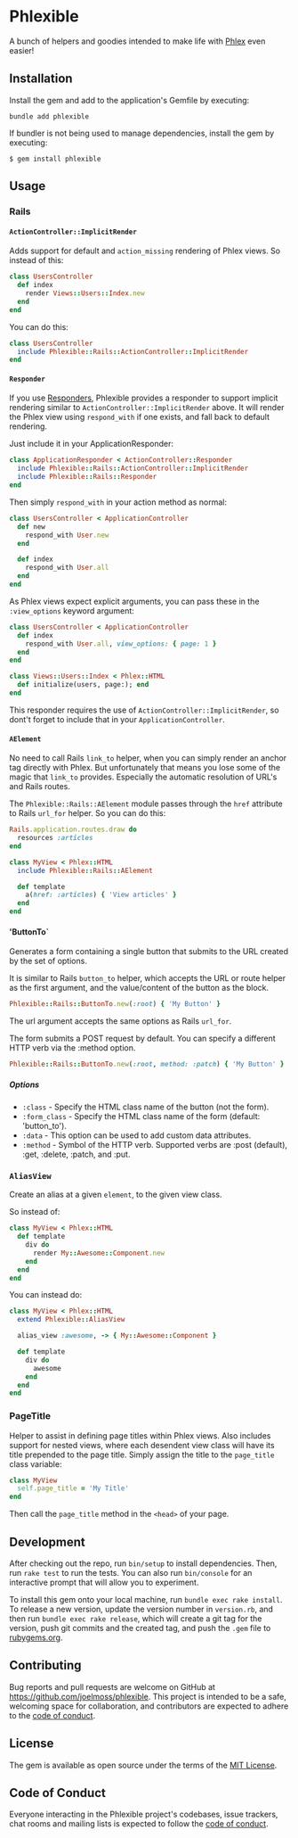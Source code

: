 # Phlexible

A bunch of helpers and goodies intended to make life with [Phlex](https://phlex.fun) even easier!

## Installation

Install the gem and add to the application's Gemfile by executing:

`bundle add phlexible`

If bundler is not being used to manage dependencies, install the gem by executing:

`$ gem install phlexible`

## Usage

### Rails

#### `ActionController::ImplicitRender`

Adds support for default and `action_missing` rendering of Phlex views. So instead of this:

```ruby
class UsersController
  def index
    render Views::Users::Index.new
  end
end
```

You can do this:

```ruby
class UsersController
  include Phlexible::Rails::ActionController::ImplicitRender
end
```

#### `Responder`

If you use [Responders](https://github.com/heartcombo/responders), Phlexible provides a responder to
support implicit rendering similar to `ActionController::ImplicitRender` above. It will render the
Phlex view using `respond_with` if one exists, and fall back to default rendering.

Just include it in your ApplicationResponder:

```ruby
class ApplicationResponder < ActionController::Responder
  include Phlexible::Rails::ActionController::ImplicitRender
  include Phlexible::Rails::Responder
end
```

Then simply `respond_with` in your action method as normal:

```ruby
class UsersController < ApplicationController
  def new
    respond_with User.new
  end

  def index
    respond_with User.all
  end
end
```

As Phlex views expect explicit arguments, you can pass these in the `:view_options` keyword
argument:

```ruby
class UsersController < ApplicationController
  def index
    respond_with User.all, view_options: { page: 1 }
  end
end

class Views::Users::Index < Phlex::HTML
  def initialize(users, page:); end
end
```

This responder requires the use of `ActionController::ImplicitRender`, so dont't forget to include
that in your `ApplicationController`.

#### `AElement`

No need to call Rails `link_to` helper, when you can simply render an anchor tag directly with
Phlex. But unfortunately that means you lose some of the magic that `link_to` provides. Especially
the automatic resolution of URL's and Rails routes.

The `Phlexible::Rails::AElement` module passes through the `href` attribute to Rails `url_for`
helper. So you can do this:

```ruby
Rails.application.routes.draw do
  resources :articles
end
```

```ruby
class MyView < Phlex::HTML
  include Phlexible::Rails::AElement

  def template
    a(href: :articles) { 'View articles' }
  end
end
```

#### 'ButtonTo`

Generates a form containing a single button that submits to the URL created by the set of options.

It is similar to Rails `button_to` helper, which accepts the URL or route helper as the first
argument, and the value/content of the button as the block.

```ruby
Phlexible::Rails::ButtonTo.new(:root) { 'My Button' }
```

The url argument accepts the same options as Rails `url_for`.

The form submits a POST request by default. You can specify a different HTTP verb via the :method
option.

```ruby
Phlexible::Rails::ButtonTo.new(:root, method: :patch) { 'My Button' }
```

##### Options

- `:class` - Specify the HTML class name of the button (not the form).
- `:form_class` - Specify the HTML class name of the form (default: 'button_to').
- `:data` - This option can be used to add custom data attributes.
- `:method` - Symbol of the HTTP verb. Supported verbs are :post (default), :get, :delete, :patch,
              and :put.

### `AliasView`

Create an alias at a given `element`, to the given view class.

So instead of:

```ruby
class MyView < Phlex::HTML
  def template
    div do
      render My::Awesome::Component.new
    end
  end
end
```

You can instead do:

```ruby
class MyView < Phlex::HTML
  extend Phlexible::AliasView

  alias_view :awesome, -> { My::Awesome::Component }

  def template
    div do
      awesome
    end
  end
end
```

### PageTitle

Helper to assist in defining page titles within Phlex views. Also includes support for nested views,
where each desendent view class will have its title prepended to the page title. Simply assign the
title to the `page_title` class variable:

```ruby
class MyView
  self.page_title = 'My Title'
end
```

Then call the `page_title` method in the `<head>` of your page.

## Development

After checking out the repo, run `bin/setup` to install dependencies. Then, run `rake test` to run the tests. You can also run `bin/console` for an interactive prompt that will allow you to experiment.

To install this gem onto your local machine, run `bundle exec rake install`. To release a new version, update the version number in `version.rb`, and then run `bundle exec rake release`, which will create a git tag for the version, push git commits and the created tag, and push the `.gem` file to [rubygems.org](https://rubygems.org).

## Contributing

Bug reports and pull requests are welcome on GitHub at https://github.com/joelmoss/phlexible. This project is intended to be a safe, welcoming space for collaboration, and contributors are expected to adhere to the [code of conduct](https://github.com/joelmoss/phlexible/blob/master/CODE_OF_CONDUCT.md).

## License

The gem is available as open source under the terms of the [MIT License](https://opensource.org/licenses/MIT).

## Code of Conduct

Everyone interacting in the Phlexible project's codebases, issue trackers, chat rooms and mailing lists is expected to follow the [code of conduct](https://github.com/joelmoss/phlexible/blob/master/CODE_OF_CONDUCT.md).
